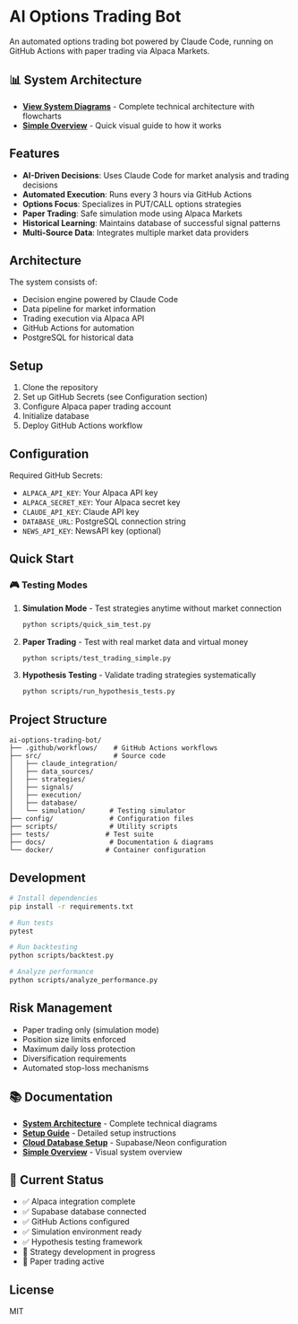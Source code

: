 # AI Options Trading Bot

An automated options trading bot powered by Claude Code, running on GitHub Actions with paper trading via Alpaca Markets.

## 📊 System Architecture

- **[View System Diagrams](ai-options-trading-bot/docs/SYSTEM_ARCHITECTURE.md)** - Complete technical architecture with flowcharts
- **[Simple Overview](ai-options-trading-bot/README_ARCHITECTURE.md)** - Quick visual guide to how it works

## Features

- **AI-Driven Decisions**: Uses Claude Code for market analysis and trading decisions
- **Automated Execution**: Runs every 3 hours via GitHub Actions
- **Options Focus**: Specializes in PUT/CALL options strategies
- **Paper Trading**: Safe simulation mode using Alpaca Markets
- **Historical Learning**: Maintains database of successful signal patterns
- **Multi-Source Data**: Integrates multiple market data providers

## Architecture

The system consists of:
- Decision engine powered by Claude Code
- Data pipeline for market information
- Trading execution via Alpaca API
- GitHub Actions for automation
- PostgreSQL for historical data

## Setup

1. Clone the repository
2. Set up GitHub Secrets (see Configuration section)
3. Configure Alpaca paper trading account
4. Initialize database
5. Deploy GitHub Actions workflow

## Configuration

Required GitHub Secrets:
- `ALPACA_API_KEY`: Your Alpaca API key
- `ALPACA_SECRET_KEY`: Your Alpaca secret key
- `CLAUDE_API_KEY`: Claude API key
- `DATABASE_URL`: PostgreSQL connection string
- `NEWS_API_KEY`: NewsAPI key (optional)

## Quick Start

### 🎮 Testing Modes

1. **Simulation Mode** - Test strategies anytime without market connection
   ```bash
   python scripts/quick_sim_test.py
   ```

2. **Paper Trading** - Test with real market data and virtual money
   ```bash
   python scripts/test_trading_simple.py
   ```

3. **Hypothesis Testing** - Validate trading strategies systematically
   ```bash
   python scripts/run_hypothesis_tests.py
   ```

## Project Structure

```
ai-options-trading-bot/
├── .github/workflows/    # GitHub Actions workflows
├── src/                  # Source code
│   ├── claude_integration/
│   ├── data_sources/
│   ├── strategies/
│   ├── signals/
│   ├── execution/
│   ├── database/
│   └── simulation/      # Testing simulator
├── config/              # Configuration files
├── scripts/             # Utility scripts
├── tests/              # Test suite
├── docs/                # Documentation & diagrams
└── docker/             # Container configuration
```

## Development

```bash
# Install dependencies
pip install -r requirements.txt

# Run tests
pytest

# Run backtesting
python scripts/backtest.py

# Analyze performance
python scripts/analyze_performance.py
```

## Risk Management

- Paper trading only (simulation mode)
- Position size limits enforced
- Maximum daily loss protection
- Diversification requirements
- Automated stop-loss mechanisms

## 📚 Documentation

- **[System Architecture](ai-options-trading-bot/docs/SYSTEM_ARCHITECTURE.md)** - Complete technical diagrams
- **[Setup Guide](ai-options-trading-bot/docs/SETUP_GUIDE.md)** - Detailed setup instructions
- **[Cloud Database Setup](ai-options-trading-bot/docs/CLOUD_DATABASE_SETUP.md)** - Supabase/Neon configuration
- **[Simple Overview](ai-options-trading-bot/README_ARCHITECTURE.md)** - Visual system overview

## 🚀 Current Status

- ✅ Alpaca integration complete
- ✅ Supabase database connected
- ✅ GitHub Actions configured
- ✅ Simulation environment ready
- ✅ Hypothesis testing framework
- 🔄 Strategy development in progress
- 📅 Paper trading active

## License

MIT